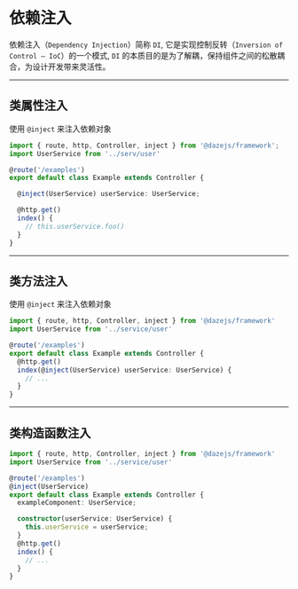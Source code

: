 # 依赖注入

依赖注入（`Dependency Injection`）简称 `DI`, 它是实现控制反转（`Inversion of Control – IoC`）的一个模式, `DI` 的本质目的是为了解耦，保持组件之间的松散耦合，为设计开发带来灵活性。

---

## 类属性注入

使用 `@inject` 来注入依赖对象

```ts {5}
import { route, http, Controller, inject } from '@dazejs/framework';
import UserService from '../serv/user'

@route('/examples')
export default class Example extends Controller {

  @inject(UserService) userService: UserService;

  @http.get()
  index() {
    // this.userService.foo()
  }
}
```
---

## 类方法注入

使用 `@inject` 来注入依赖对象

```ts {6}
import { route, http, Controller, inject } from '@dazejs/framework'
import UserService from '../service/user'

@route('/examples')
export default class Example extends Controller {
  @http.get()
  index(@inject(UserService) userService: UserService) {
    // ...
  }
}
```

---

## 类构造函数注入

```ts {4}
import { route, http, Controller, inject } from '@dazejs/framework'
import UserService from '../service/user'

@route('/examples')
@inject(UserService)
export default class Example extends Controller {
  exampleComponent: UserService;

  constructor(userService: UserService) {
    this.userService = userService;
  }
  @http.get()
  index() {
    // ...
  }
}
```